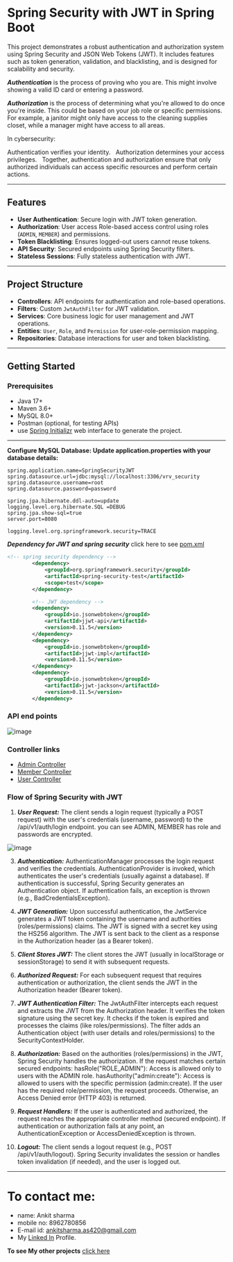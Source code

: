 # Spring Security with JWT in Spring Boot

This project demonstrates a robust authentication and authorization system using Spring Security and JSON Web Tokens (JWT). It includes features such as token generation, validation, and blacklisting, and is designed for scalability and security.

***Authentication*** is the process of proving who you are. This might involve showing a valid ID card or entering a password.   

***Authorization*** is the process of determining what you're allowed to do once you're inside. This could be based on your job role or specific permissions. For example, a janitor might only have access to the cleaning supplies closet, while a manager might have access to all areas.   

In cybersecurity:

Authentication verifies your identity.   
Authorization determines your access privileges.   
Together, authentication and authorization ensure that only authorized individuals can access specific resources and perform certain actions.

---

## Features

- **User Authentication**: Secure login with JWT token generation.
- **Authorization**: User access Role-based access control using roles (`ADMIN`, `MEMBER`) and permissions.
- **Token Blacklisting**: Ensures logged-out users cannot reuse tokens.
- **API Security**: Secured endpoints using Spring Security filters.
- **Stateless Sessions**: Fully stateless authentication with JWT.

---

## Project Structure

- **Controllers**: API endpoints for authentication and role-based operations.
- **Filters**: Custom `JwtAuthFilter` for JWT validation.
- **Services**: Core business logic for user management and JWT operations.
- **Entities**: `User`, `Role`, and `Permission` for user-role-permission mapping.
- **Repositories**: Database interactions for user and token blacklisting.

---

## Getting Started

### Prerequisites

- Java 17+
- Maven 3.6+
- MySQL 8.0+
- Postman (optional, for testing APIs)
- use [Spring Initializr](https://start.spring.io/) web interface to generate the project.
---
**Configure MySQL Database: Update application.properties with your database details:**
```properties
spring.application.name=SpringSecurityJWT
spring.datasource.url=jdbc:mysql://localhost:3306/vrv_security
spring.datasource.username=root
spring.datasource.password=password

spring.jpa.hibernate.ddl-auto=update
logging.level.org.hibernate.SQL =DEBUG
spring.jpa.show-sql=true
server.port=8080

logging.level.org.springframework.security=TRACE
```
***Dependency for JWT and spring security*** click here to see [pom.xml](https://github.com/ImCodeHub/SpringSecurityJWT/blob/main/pom.xml)
```pom.xml
<!-- spring security dependency -->
		<dependency>
			<groupId>org.springframework.security</groupId>
			<artifactId>spring-security-test</artifactId>
			<scope>test</scope>
		</dependency>

		<!-- JWT dependency -->
		<dependency>
    		<groupId>io.jsonwebtoken</groupId>
    		<artifactId>jjwt-api</artifactId>
    		<version>0.11.5</version>
		</dependency>
		<dependency>
    		<groupId>io.jsonwebtoken</groupId>
    		<artifactId>jjwt-impl</artifactId>
    		<version>0.11.5</version>
		</dependency>
		<dependency>
    		<groupId>io.jsonwebtoken</groupId>
    		<artifactId>jjwt-jackson</artifactId>
    		<version>0.11.5</version>
		</dependency>
```
### API end points
![image](https://github.com/user-attachments/assets/8e91a6df-4551-4f79-8b4c-7f739fc27f32)

### Controller links
- [Admin Controller](https://github.com/ImCodeHub/SpringSecurityJWT/blob/main/src/main/java/com/Authentication/SpringSecurityJWT/Controller/AdminController.java)
- [Member Controller](https://github.com/ImCodeHub/SpringSecurityJWT/blob/main/src/main/java/com/Authentication/SpringSecurityJWT/Controller/MemberController.java)
- [User Controller](https://github.com/ImCodeHub/SpringSecurityJWT/blob/main/src/main/java/com/Authentication/SpringSecurityJWT/Controller/UserController.java)

### Flow of Spring Security with JWT
1. ***User Request:***
The client sends a login request (typically a POST request) with the user's credentials (username, password) to the /api/v1/auth/login endpoint.
you can see ADMIN, MEMBER has role and passwords are encrypted. 

![image](https://github.com/user-attachments/assets/80176b48-94cb-40c5-b1bc-fcacdb4d3f99)


3. ***Authentication:***
AuthenticationManager processes the login request and verifies the credentials.
AuthenticationProvider is invoked, which authenticates the user's credentials (usually against a database).
If authentication is successful, Spring Security generates an Authentication object.
If authentication fails, an exception is thrown (e.g., BadCredentialsException).

4. ***JWT Generation:***
Upon successful authentication, the JwtService generates a JWT token containing the username and authorities (roles/permissions) claims.
The JWT is signed with a secret key using the HS256 algorithm.
The JWT is sent back to the client as a response in the Authorization header (as a Bearer token).

5. ***Client Stores JWT:***
The client stores the JWT (usually in localStorage or sessionStorage) to send it with subsequent requests.

5. ***Authorized Request:***
For each subsequent request that requires authentication or authorization, the client sends the JWT in the Authorization header (Bearer token).

7. ***JWT Authentication Filter:***
The JwtAuthFilter intercepts each request and extracts the JWT from the Authorization header.
It verifies the token signature using the secret key.
It checks if the token is expired and processes the claims (like roles/permissions).
The filter adds an Authentication object (with user details and roles/permissions) to the SecurityContextHolder.

9. ***Authorization:***
Based on the authorities (roles/permissions) in the JWT, Spring Security handles the authorization.
If the request matches certain secured endpoints:
hasRole("ROLE_ADMIN"): Access is allowed only to users with the ADMIN role.
hasAuthority("admin:create"): Access is allowed to users with the specific permission (admin:create).
If the user has the required role/permission, the request proceeds. Otherwise, an Access Denied error (HTTP 403) is returned.

8. ***Request Handlers:***
If the user is authenticated and authorized, the request reaches the appropriate controller method (secured endpoint).
If authentication or authorization fails at any point, an AuthenticationException or AccessDeniedException is thrown.

10. ***Logout:***
The client sends a logout request (e.g., POST /api/v1/auth/logout).
Spring Security invalidates the session or handles token invalidation (if needed), and the user is logged out.

---
# To contact me:
   - name: Ankit sharma
   - mobile no: 8962780856
   - E-mail id: ankitsharma.as420@gmail.com
   - My [Linked In](https://www.linkedin.com/in/ankit-sharma-a6689b1a5/) Profile.
     
**To see My other projects** [click here](https://github.com/ImCodeHub?tab=repositories)
